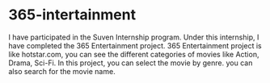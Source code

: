 # 365-intertainment
I have participated in the Suven Internship program. Under this internship, I have completed the 365 Entertainment project. 365 Entertainment project is like hotstar.com, you can see the different categories of movies like Action, Drama, Sci-Fi. In this project, you can select the movie by genre. you can also search for the movie name.
